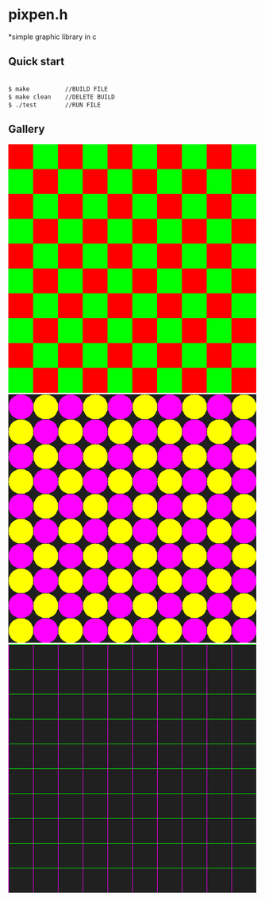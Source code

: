 #	**pixpen.h**

*simple graphic library in c

## Quick start

```CONSOLE

$ make			//BUILD FILE
$ make clean	//DELETE BUILD
$ ./test        //RUN FILE
```


## Gallery

![rectangle](./images/rectangle.png)
![circle](./images/circle.png)
![lines](./images/grid.png)	




